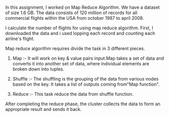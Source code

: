 In this assignment, I worked on Map Reduce Algorithm. We have a dataset of size 1.6 GB. The data consists of 120 million of records for all commercial flights within the USA from october 1987 to april 2008.

I calculate the number of flights for using map reduce algorithm. First, I downloaded the data and i used lopping each record and counting each airline's flight. 

Map reduce algorithm requires divide the task in 3 different pieces.

1. Map :- It will work on key & value pairs input.Map takes a set of data and converts it into another set of data, where individual elements are broken down into tuples.

2. Shuffle :- The shuffling is the grouping of the data from various nodes based on the key. It takes a list of outputs coming from"Map function".

3. Reduce :- This task reduce the data from shuffle function.

After completing the reduce phase, the cluster collects the data to form an appropriate result and sends it back. 
